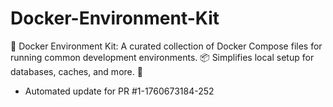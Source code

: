 # Docker-Environment-Kit
🐳 Docker Environment Kit: A curated collection of Docker Compose files for running common development environments. 📦 Simplifies local setup for databases, caches, and more. 🚀


- Automated update for PR #1-1760673184-252